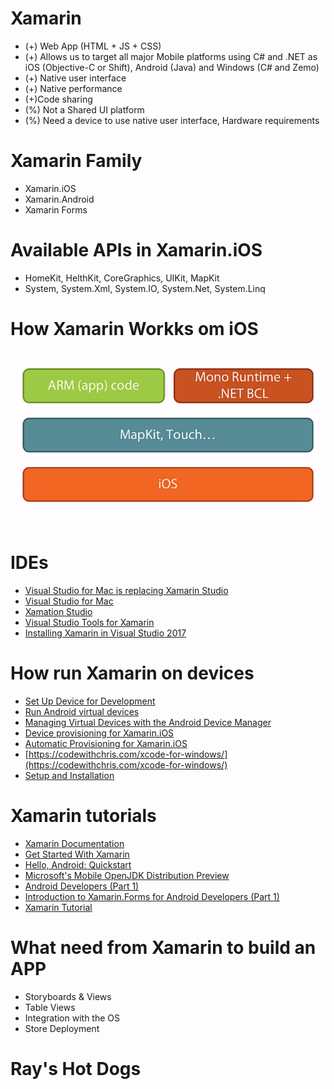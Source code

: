 # Xamarin
- (+) Web App (HTML + JS + CSS)
- (+) Allows us to target all major Mobile platforms using C# and .NET as iOS (Objective-C or Shift), Android (Java) and Windows (C# and Zemo)
- (+) Native user interface
- (+) Native performance
- (+)Code sharing
- (%) Not a Shared UI platform
- (%) Need a device to use native user interface, Hardware requirements

# Xamarin Family
- Xamarin.iOS
- Xamarin.Android
- Xamarin Forms

# Available APIs in Xamarin.iOS
- HomeKit, HelthKit, CoreGraphics, UIKit, MapKit
- System, System.Xml, System.IO, System.Net, System.Linq

# How Xamarin Workks om iOS 
![How Xamarin Workks om iOS](https://github.com/pedalv/.NetApp/blob/master/Xamarin/Xamarin-on-iOS.png)

# IDEs
- [Visual Studio for Mac is replacing Xamarin Studio](https://developer.xamarin.com/releases/studio/xamarin.studio_6.3/xamarin.studio_6.3/)
- [Visual Studio for Mac](https://visualstudio.microsoft.com/vs/mac/)
- [Xamation Studio](https://www.macupdate.com/app/mac/33155/xamarin-studio)
- [Visual Studio Tools for Xamarin](https://visualstudio.microsoft.com/xamarin/)
- [Installing Xamarin in Visual Studio 2017](https://docs.microsoft.com/en-us/xamarin/cross-platform/get-started/installation/windows)

# How run Xamarin on devices
- [Set Up Device for Development](https://docs.microsoft.com/nb-no/xamarin/android/get-started/installation/set-up-device-for-development)
- [Run Android virtual devices](https://www.genymotion.com/)
- [Managing Virtual Devices with the Android Device Manager](https://docs.microsoft.com/en-us/xamarin/android/get-started/installation/android-emulator/device-manager?tabs=windows&pivots=windows)
- [Device provisioning for Xamarin.iOS](https://docs.microsoft.com/en-us/xamarin/ios/get-started/installation/device-provisioning/)
- [Automatic Provisioning for Xamarin.iOS](https://docs.microsoft.com/en-us/xamarin/ios/get-started/installation/device-provisioning/automatic-provisioning?tabs=windows)
- [https://codewithchris.com/xcode-for-windows/](https://codewithchris.com/xcode-for-windows/)
- [Setup and Installation](https://docs.microsoft.com/en-us/xamarin/android/get-started/installation/index)

# Xamarin tutorials
- [Xamarin Documentation](https://docs.microsoft.com/en-us/xamarin/)
- [Get Started With Xamarin](https://docs.microsoft.com/en-us/xamarin/cross-platform/get-started/)
- [Hello, Android: Quickstart](https://docs.microsoft.com/en-us/xamarin/android/get-started/hello-android/hello-android-quickstart?pivots=windows)
- [Microsoft's Mobile OpenJDK Distribution Preview](https://docs.microsoft.com/nb-no/xamarin/android/get-started/installation/openjdk)
- [Android Developers (Part 1)](https://dzone.com/articles/introduction-to-xamarinforms-for-android-developer)
- [Introduction to Xamarin.Forms for Android Developers (Part 1) ](https://dzone.com/articles/introduction-to-xamarinforms-for-android-developer)
- [Xamarin Tutorial](https://www.tutorialspoint.com/xamarin/)

# What need from Xamarin to build an APP
- Storyboards & Views
- Table Views
- Integration with the OS
- Store Deployment

# Ray's Hot Dogs





